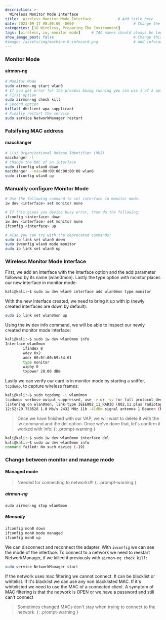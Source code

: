```yaml
---
description: >-
  Wireless Monitor Mode Interface
title:  Wireless Monitor Mode Interface            # Add title here
date: 2023-09-17 08:00:00 -0600                           # Change the date to match completion date
categories: [18 Wireless, Preparing The Environment]                     # Change Templates to Writeup
tags: [wireless, iw, monitor mode]     # TAG names should always be lowercase; replace template with writeup, and add relevant tags
show_image_post: false                                    # Change this to true
#image: /assets/img/machine-0-infocard.png                # Add infocard image here for post preview image
---
```


### Monitor Mode
#### airmon-ng
```bash
# Monitor Mode
sudo airmon-ng start wlan0
# If you get error for the process being running you can use 1 of 2 options
# First option
sudo airmon-ng check kill
# Second option
killall dhclient wpa_supplicant
# Finally restart the service
sudo service NetworkManager restart
```
### Falsifying MAC address
#### macchanger
```bash
# List Organizational Unique Identifier (OUI) 
macchanger -l
# Change the MAC of an interface
sudo ifconfig wlan0 down
macchanger --mac=00:00:00:00:00:00 wlan0
sudo ifconfig wlan0 up
```
### Manually configure Monitor Mode
``` bash
# Use the following command to set interface in monitor mode.
iw dev <interface> set monitor none

# If this gives you device busy error, then do the following:
ifconfig <interface> down
iw dev <interface> set monitor none
ifconfig <interface> up

# Also you can try with the deprecated commands:
sudo ip link set wlan0 down
sudo iwconfig wlan0 mode monitor
sudo ip link set wlan0 up
```

### Wireless Monitor Mode Interface

First, we add an interface with the interface option and the add parameter followed by its name (wlan0mon). Lastly the type option with monitor places our new interface in monitor mode:
```bash
kali@kali:~$ sudo iw dev wlan0 interface add wlan0mon type monitor
```

With the new interface created, we need to bring it up with ip (newly created interfaces are down by default):
```bash
sudo ip link set wlan0mon up
```
Using the iw dev info command, we will be able to inspect our newly created monitor mode interface:
```bash
kali@kali:~$ sudo iw dev wlan0mon info
Interface wlan0mon
        ifindex 8
        wdev 0x2
        addr 00:0f:00:69:34:61
        type monitor
        wiphy 0
        txpower 20.00 dBm
```
Lastly we can verify our card is in monitor mode by starting a sniffer, `tcpdump`, to capture wireless frames:
```bash
kali@kali:~$ sudo tcpdump -i wlan0mon
tcpdump: verbose output suppressed, use -v or -vv for full protocol decode
listening on wlan0mon, link-type IEEE802_11_RADIO (802.11 plus radiotap header), capture size 262144 bytes
12:52:20.753528 1.0 Mb/s 2432 MHz 11b -41dBm signal antenna 1 Beacon (Not_Of_Your_Buzzinez) [1.0* 2.0* 5.5* 11.0* 18.0 24.0 36.0 54.0 Mbit] ESS CH: 5, PRIVACY
```
> Once we have finished with our VAP, we will want to delete it with the iw command and the del option. Once we've done that, let's confirm it worked with info:
{: .prompt-warning }

```bash
kali@kali:~$ sudo iw dev wlan0mon interface del
kali@kali:~$ sudo iw dev wlan0mon info
command failed: No such device (-19)
```

### Change between monitor and manage mode



#### Managed mode
> Needed for connecting to networks!!!
{: .prompt-warning }

##### airmon-ng
``sudo airmon-ng stop wlan0mon``

##### Manually
```bash
ifconfig mon0 down
ifconfig mon0 mode managed
ifconfig mon0 up
```

We can disconnect and reconnect the adapter. With `iwconfig` we can see the mode of the interface.
To connect to a network we need to reestart NetworkManager, if we killed it previously with `airmon-ng check kill`:
```bash 
sudo service NetworkManager start
```

If the network uses mac filtering we cannot connect. It can be blacklist or whitelist. If it's blacklist we can use any non blacklisted MAC. If it's whitelisted we need to use the MAC of a connected client.
A symptom of MAC filtering is that the network is OPEN or we have a password and still can't connect

> Sometimes changed MACs don't stay when trying to connect to the network.
{: .prompt-warning }

